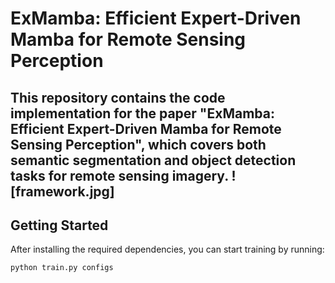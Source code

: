 # ExMamba: Efficient Expert-Driven Mamba for Remote Sensing Perception

This repository contains the code implementation for the paper **"ExMamba: Efficient Expert-Driven Mamba for Remote Sensing Perception"**, which covers both semantic segmentation and object detection tasks for remote sensing imagery.
![framework.jpg]
---

## Getting Started

After installing the required dependencies, you can start training by running:

```bash
python train.py configs

